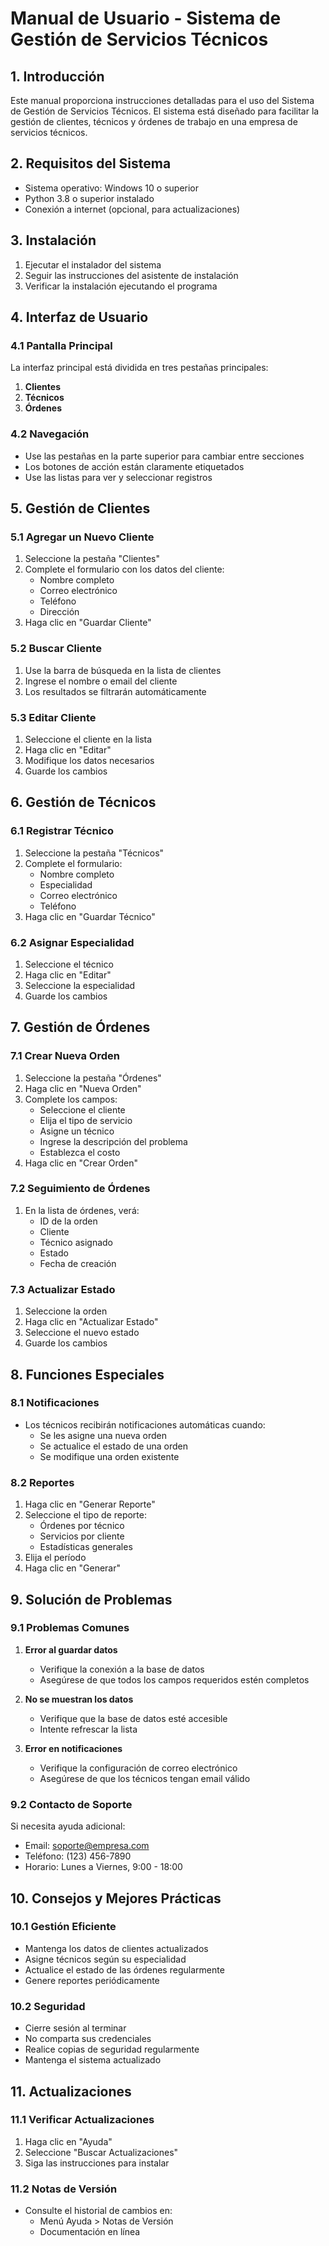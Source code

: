 # Manual de Usuario - Sistema de Gestión de Servicios Técnicos

## 1. Introducción

Este manual proporciona instrucciones detalladas para el uso del Sistema de Gestión de Servicios Técnicos. El sistema está diseñado para facilitar la gestión de clientes, técnicos y órdenes de trabajo en una empresa de servicios técnicos.

## 2. Requisitos del Sistema

- Sistema operativo: Windows 10 o superior
- Python 3.8 o superior instalado
- Conexión a internet (opcional, para actualizaciones)

## 3. Instalación

1. Ejecutar el instalador del sistema
2. Seguir las instrucciones del asistente de instalación
3. Verificar la instalación ejecutando el programa

## 4. Interfaz de Usuario

### 4.1 Pantalla Principal

La interfaz principal está dividida en tres pestañas principales:

1. **Clientes**
2. **Técnicos**
3. **Órdenes**

### 4.2 Navegación

- Use las pestañas en la parte superior para cambiar entre secciones
- Los botones de acción están claramente etiquetados
- Use las listas para ver y seleccionar registros

## 5. Gestión de Clientes

### 5.1 Agregar un Nuevo Cliente

1. Seleccione la pestaña "Clientes"
2. Complete el formulario con los datos del cliente:
   - Nombre completo
   - Correo electrónico
   - Teléfono
   - Dirección
3. Haga clic en "Guardar Cliente"

### 5.2 Buscar Cliente

1. Use la barra de búsqueda en la lista de clientes
2. Ingrese el nombre o email del cliente
3. Los resultados se filtrarán automáticamente

### 5.3 Editar Cliente

1. Seleccione el cliente en la lista
2. Haga clic en "Editar"
3. Modifique los datos necesarios
4. Guarde los cambios

## 6. Gestión de Técnicos

### 6.1 Registrar Técnico

1. Seleccione la pestaña "Técnicos"
2. Complete el formulario:
   - Nombre completo
   - Especialidad
   - Correo electrónico
   - Teléfono
3. Haga clic en "Guardar Técnico"

### 6.2 Asignar Especialidad

1. Seleccione el técnico
2. Haga clic en "Editar"
3. Seleccione la especialidad
4. Guarde los cambios

## 7. Gestión de Órdenes

### 7.1 Crear Nueva Orden

1. Seleccione la pestaña "Órdenes"
2. Haga clic en "Nueva Orden"
3. Complete los campos:
   - Seleccione el cliente
   - Elija el tipo de servicio
   - Asigne un técnico
   - Ingrese la descripción del problema
   - Establezca el costo
4. Haga clic en "Crear Orden"

### 7.2 Seguimiento de Órdenes

1. En la lista de órdenes, verá:
   - ID de la orden
   - Cliente
   - Técnico asignado
   - Estado
   - Fecha de creación

### 7.3 Actualizar Estado

1. Seleccione la orden
2. Haga clic en "Actualizar Estado"
3. Seleccione el nuevo estado
4. Guarde los cambios

## 8. Funciones Especiales

### 8.1 Notificaciones

- Los técnicos recibirán notificaciones automáticas cuando:
  - Se les asigne una nueva orden
  - Se actualice el estado de una orden
  - Se modifique una orden existente

### 8.2 Reportes

1. Haga clic en "Generar Reporte"
2. Seleccione el tipo de reporte:
   - Órdenes por técnico
   - Servicios por cliente
   - Estadísticas generales
3. Elija el período
4. Haga clic en "Generar"

## 9. Solución de Problemas

### 9.1 Problemas Comunes

1. **Error al guardar datos**
   - Verifique la conexión a la base de datos
   - Asegúrese de que todos los campos requeridos estén completos

2. **No se muestran los datos**
   - Verifique que la base de datos esté accesible
   - Intente refrescar la lista

3. **Error en notificaciones**
   - Verifique la configuración de correo electrónico
   - Asegúrese de que los técnicos tengan email válido

### 9.2 Contacto de Soporte

Si necesita ayuda adicional:
- Email: soporte@empresa.com
- Teléfono: (123) 456-7890
- Horario: Lunes a Viernes, 9:00 - 18:00

## 10. Consejos y Mejores Prácticas

### 10.1 Gestión Eficiente

- Mantenga los datos de clientes actualizados
- Asigne técnicos según su especialidad
- Actualice el estado de las órdenes regularmente
- Genere reportes periódicamente

### 10.2 Seguridad

- Cierre sesión al terminar
- No comparta sus credenciales
- Realice copias de seguridad regularmente
- Mantenga el sistema actualizado

## 11. Actualizaciones

### 11.1 Verificar Actualizaciones

1. Haga clic en "Ayuda"
2. Seleccione "Buscar Actualizaciones"
3. Siga las instrucciones para instalar

### 11.2 Notas de Versión

- Consulte el historial de cambios en:
  - Menú Ayuda > Notas de Versión
  - Documentación en línea 